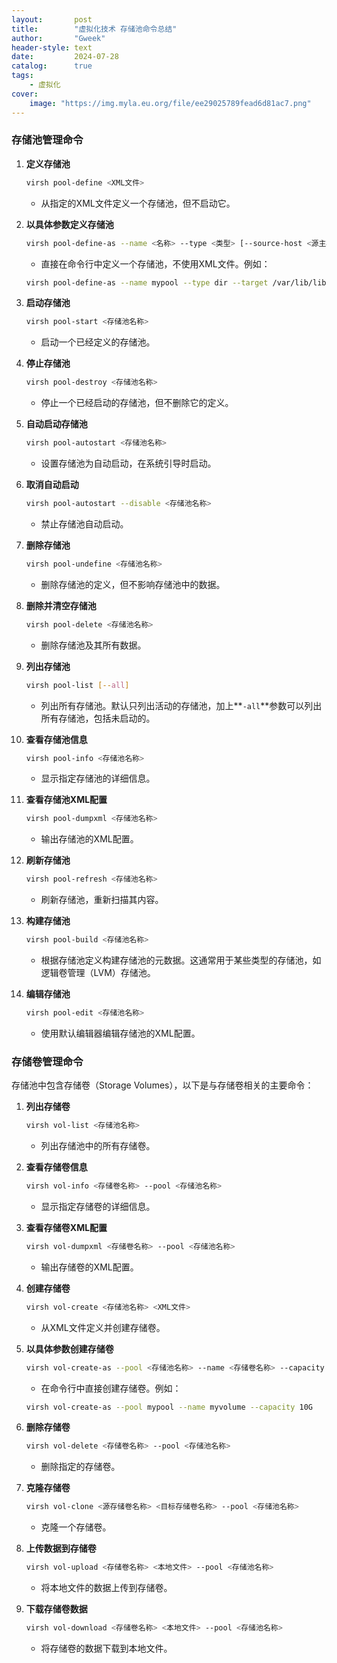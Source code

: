 ```yaml
---
layout:       post
title:        "虚拟化技术 存储池命令总结"
author:       "Gweek"
header-style: text
date:         2024-07-28
catalog:      true
tags:
    - 虚拟化   
cover:
    image: "https://img.myla.eu.org/file/ee29025789fead6d81ac7.png"
---
```


### **存储池管理命令**

1. **定义存储池**

   ```bash
   virsh pool-define <XML文件>
   ```

   - 从指定的XML文件定义一个存储池，但不启动它。

2. **以具体参数定义存储池**

   ```bash
   virsh pool-define-as --name <名称> --type <类型> [--source-host <源主机>] [--source-path <源路径>] [--target <目标路径>]
   ```

   - 直接在命令行中定义一个存储池，不使用XML文件。例如：

   ```bash
   virsh pool-define-as --name mypool --type dir --target /var/lib/libvirt/images
   ```

3. **启动存储池**

   ```bash
   virsh pool-start <存储池名称>
   ```

   - 启动一个已经定义的存储池。

4. **停止存储池**

   ```bash
   virsh pool-destroy <存储池名称>
   ```

   - 停止一个已经启动的存储池，但不删除它的定义。

5. **自动启动存储池**

   ```bash
   virsh pool-autostart <存储池名称>
   ```

   - 设置存储池为自动启动，在系统引导时启动。

6. **取消自动启动**

   ```bash
   virsh pool-autostart --disable <存储池名称>
   ```

   - 禁止存储池自动启动。

7. **删除存储池**

   ```bash
   virsh pool-undefine <存储池名称>
   ```

   - 删除存储池的定义，但不影响存储池中的数据。

8. **删除并清空存储池**

   ```bash
   virsh pool-delete <存储池名称>
   ```

   - 删除存储池及其所有数据。

9. **列出存储池**

   ```bash
   virsh pool-list [--all]
   ```

   - 列出所有存储池。默认只列出活动的存储池，加上**`-all`**参数可以列出所有存储池，包括未启动的。

10. **查看存储池信息**

    ```bash
    virsh pool-info <存储池名称>
    ```

    - 显示指定存储池的详细信息。

11. **查看存储池XML配置**

    ```bash
    virsh pool-dumpxml <存储池名称>
    ```

    - 输出存储池的XML配置。

12. **刷新存储池**

    ```bash
    virsh pool-refresh <存储池名称>
    ```

    - 刷新存储池，重新扫描其内容。

13. **构建存储池**

    ```bash
    virsh pool-build <存储池名称>
    ```

    - 根据存储池定义构建存储池的元数据。这通常用于某些类型的存储池，如逻辑卷管理（LVM）存储池。

14. **编辑存储池**

    ```bash
    virsh pool-edit <存储池名称>
    ```

    - 使用默认编辑器编辑存储池的XML配置。

### **存储卷管理命令**

存储池中包含存储卷（Storage Volumes），以下是与存储卷相关的主要命令：

1. **列出存储卷**

   ```bash
   virsh vol-list <存储池名称>
   ```

   - 列出存储池中的所有存储卷。

2. **查看存储卷信息**

   ```bash
   virsh vol-info <存储卷名称> --pool <存储池名称>
   ```

   - 显示指定存储卷的详细信息。

3. **查看存储卷XML配置**

   ```bash
   virsh vol-dumpxml <存储卷名称> --pool <存储池名称>
   ```

   - 输出存储卷的XML配置。

4. **创建存储卷**

   ```bash
   virsh vol-create <存储池名称> <XML文件>
   ```

   - 从XML文件定义并创建存储卷。

5. **以具体参数创建存储卷**

   ```bash
   virsh vol-create-as --pool <存储池名称> --name <存储卷名称> --capacity <容量>
   ```

   - 在命令行中直接创建存储卷。例如：

   ```bash
   virsh vol-create-as --pool mypool --name myvolume --capacity 10G
   ```

6. **删除存储卷**

   ```bash
   virsh vol-delete <存储卷名称> --pool <存储池名称>
   ```

   - 删除指定的存储卷。

7. **克隆存储卷**

   ```bash
   virsh vol-clone <源存储卷名称> <目标存储卷名称> --pool <存储池名称>
   ```

   - 克隆一个存储卷。

8. **上传数据到存储卷**

   ```bash
   virsh vol-upload <存储卷名称> <本地文件> --pool <存储池名称>
   ```

   - 将本地文件的数据上传到存储卷。

9. **下载存储卷数据**

   ```bash
   virsh vol-download <存储卷名称> <本地文件> --pool <存储池名称>
   ```

   - 将存储卷的数据下载到本地文件。
